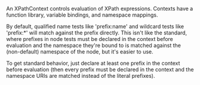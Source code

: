 
An XPathContext controls evaluation of XPath expressions. Contexts have a function library, variable bindings, and namespace mappings.

By default, qualified name tests like 'prefix:name' and wildcard tests like 'prefix:*' will match against the prefix directly. This isn't like the standard, where prefixes in node tests must be declared in the context before evaluation and the namespace they're bound to is matched against the (non-default) namespace of the node, but it's easier to use.

To get standard behavior, just declare at least one prefix in the context before evaluation (then every prefix must be declared in the context and the namespace URIs are matched instead of the literal prefixes).
